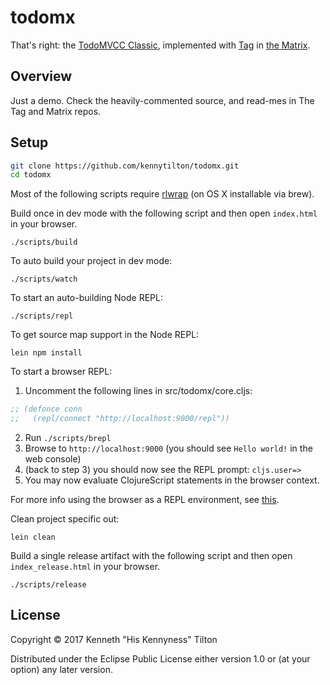 # todomx

That's right: the [TodoMVCC Classic](http://todomvc.com), implemented with [Tag](https://github.com/kennytilton/tag) in [the Matrix](https://github.com/kennytilton/matrix).

## Overview

Just a demo. Check the heavily-commented source, and read-mes in The Tag and Matrix repos.

## Setup

````bash
git clone https://github.com/kennytilton/todomx.git
cd todomx
````

Most of the following scripts require [rlwrap](http://utopia.knoware.nl/~hlub/uck/rlwrap/) (on OS X installable via brew).

Build once in dev mode with the following script and then open `index.html` in your browser.

    ./scripts/build

To auto build your project in dev mode:

    ./scripts/watch

To start an auto-building Node REPL:

    ./scripts/repl

To get source map support in the Node REPL:

    lein npm install
    
To start a browser REPL:
    
1. Uncomment the following lines in src/todomx/core.cljs:
```clojure
;; (defonce conn
;;   (repl/connect "http://localhost:9000/repl"))
```
2. Run `./scripts/brepl`
3. Browse to `http://localhost:9000` (you should see `Hello world!` in the web console)
4. (back to step 3) you should now see the REPL prompt: `cljs.user=>`
5. You may now evaluate ClojureScript statements in the browser context.
    
For more info using the browser as a REPL environment, see
[this](https://github.com/clojure/clojurescript/wiki/The-REPL-and-Evaluation-Environments#browser-as-evaluation-environment).
    
Clean project specific out:

    lein clean
     
Build a single release artifact with the following script and then open `index_release.html` in your browser.

    ./scripts/release

## License

Copyright © 2017 Kenneth "His Kennyness" Tilton

Distributed under the Eclipse Public License either version 1.0 or (at your option) any later version.
